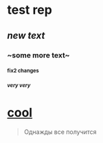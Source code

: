 # **test rep**
## _new text_
### ~some more text~
#### <sub>fix2 changes</sub>
##### <sup>very very</sup>
# <ins>cool</ins>
> Однажды все получится
